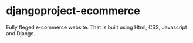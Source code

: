 # djangoproject-ecommerce

Fully fleged e-commerce website. That is built using Html, CSS, Javascript and Django.
